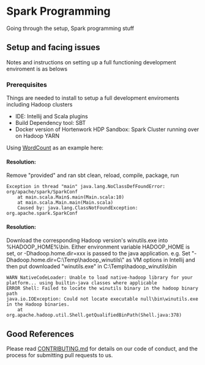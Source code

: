 # Spark Programming

Going through the setup, Spark programming stuff 

## Setup and facing issues

Notes and instructions on setting up a full functioning development enviroment is as belows

### Prerequisites

Things are needed to install to setup a full development enviroments including Hadoop clusters

* IDE: Intellij and Scala plugins 
* Build Dependency tool: SBT 
* Docker version of Hortenwork HDP Sandbox: Spark Cluster running over on Hadoop YARN

Using [WordCount](https://github.com/kangli914/hadoopwork/tree/master/spark/WordCount) as an example here:


####  Resolution:
Remove "provided" and ran sbt clean, reload, compile, package, run 
```
Exception in thread "main" java.lang.NoClassDefFoundError: org/apache/spark/SparkConf
	at main.scala.Main$.main(Main.scala:10)
	at main.scala.Main.main(Main.scala)
	Caused by: java.lang.ClassNotFoundException: org.apache.spark.SparkConf
```

####  Resolution:
Download the corresponding Hadoop version's winutils.exe into %HADOOP_HOME%\bin\. Either environment variable HADOOP_HOME is set, or -Dhadoop.home.dir=xxx is passed to the java application.
e.g. Set "-Dhadoop.home.dir=C:\\Temp\\hadoop_winutils\\" as VM options in Intellij and then put downloaded "winutils.exe" in C:\Temp\hadoop_winutils\bin
```
WARN NativeCodeLoader: Unable to load native-hadoop library for your platform... using builtin-java classes where applicable
ERROR Shell: Failed to locate the winutils binary in the hadoop binary path
java.io.IOException: Could not locate executable null\bin\winutils.exe in the Hadoop binaries.
	at org.apache.hadoop.util.Shell.getQualifiedBinPath(Shell.java:378)
```

## Good References

Please read [CONTRIBUTING.md](https://gist.github.com/PurpleBooth/b24679402957c63ec426) for details on our code of conduct, and the process for submitting pull requests to us.

